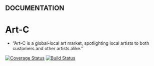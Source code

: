 ## DOCUMENTATION
# Art-C
- “Art-C is a global-local art market, spotlighting local artists to both customers and other artists alike.”

[![Coverage Status](https://coveralls.io/repos/github/slugbyte/slugram-backend/badge.svg?branch=stageing)](https://coveralls.io/github/slugbyte/slugram-backend?branch=stageing)
[![Build Status](https://travis-ci.org/loomnugget/art-c.svg?branch=staging)](https://travis-ci.org/loomnugget/art-c)
